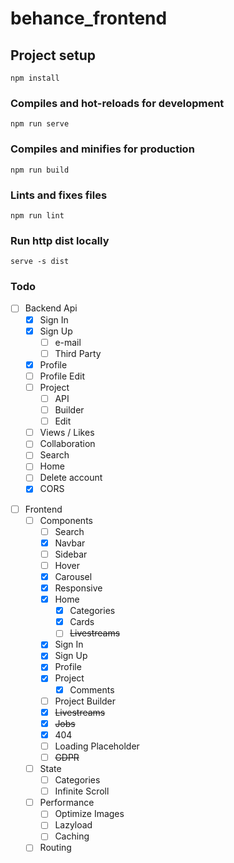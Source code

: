 # behance_frontend

## Project setup

```
npm install
```

### Compiles and hot-reloads for development

```
npm run serve
```

### Compiles and minifies for production

```
npm run build
```

### Lints and fixes files

```
npm run lint
```

### Run http dist locally

```
serve -s dist
```

### Todo

- [ ] Backend Api
  - [x] Sign In
  - [x] Sign Up
    - [ ] e-mail
    - [ ] Third Party
  - [x] Profile
  - [ ] Profile Edit
  - [ ] Project
    - [ ] API
    - [ ] Builder
    - [ ] Edit
  - [ ] Views / Likes
  - [ ] Collaboration
  - [ ] Search
  - [ ] Home
  - [ ] Delete account
  - [x] CORS

* [ ] Frontend
  - [ ] Components
    - [ ] Search
    - [x] Navbar
    - [ ] Sidebar
    - [ ] Hover
    - [x] Carousel
    - [x] Responsive
    - [x] Home
      - [x] Categories
      - [x] Cards
      - [ ] ~~Livestreams~~
    - [x] Sign In
    - [x] Sign Up
    - [x] Profile
    - [x] Project
      - [x] Comments
    - [ ] Project Builder
    - [x] ~~Livestreams~~
    - [x] ~~Jobs~~
    - [x] 404
    - [ ] Loading Placeholder
    - [ ] ~~GDPR~~
  - [ ] State
    - [ ] Categories
    - [ ] Infinite Scroll
  - [ ] Performance
    - [ ] Optimize Images
    - [ ] Lazyload
    - [ ] Caching
  - [ ] Routing
